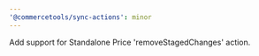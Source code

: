 ```yaml
---
'@commercetools/sync-actions': minor
---
```


Add support for Standalone Price 'removeStagedChanges' action.
